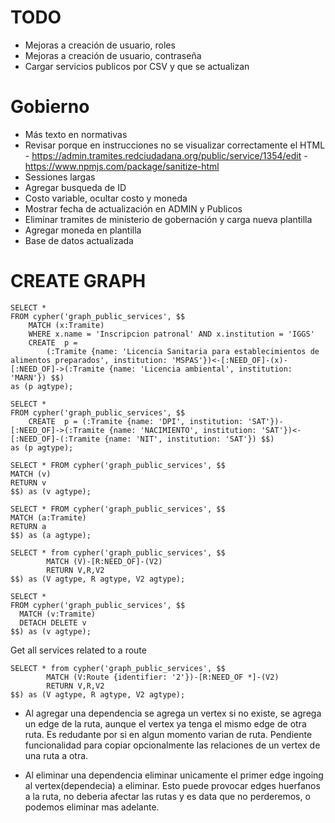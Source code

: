 # TODO
- Mejoras a creación de usuario, roles
- Mejoras a creación de usuario, contraseña
- Cargar servicios publicos por CSV y que se actualizan

# Gobierno
- Más texto en normativas
- Revisar porque en instrucciones no se visualizar correctamente el HTML - https://admin.tramites.redciudadana.org/public/service/1354/edit - https://www.npmjs.com/package/sanitize-html
- Sessiones largas
- Agregar busqueda de ID
- Costo variable, ocultar costo y moneda
- Mostrar fecha de actualización en ADMIN y Publicos
- Eliminar tramites de ministerio de gobernación y carga nueva plantilla
- Agregar moneda en plantilla
- Base de datos actualizada


# CREATE GRAPH

```
SELECT * 
FROM cypher('graph_public_services', $$
	MATCH (x:Tramite)
	WHERE x.name = 'Inscripcion patronal' AND x.institution = 'IGGS'
    CREATE  p = 
    	(:Tramite {name: 'Licencia Sanitaria para establecimientos de alimentos preparados', institution: 'MSPAS'})<-[:NEED_OF]-(x)-[:NEED_OF]->(:Tramite {name: 'Licencia ambiental', institution: 'MARN'}) $$)
as (p agtype);
```


```
SELECT * 
FROM cypher('graph_public_services', $$
    CREATE  p = (:Tramite {name: 'DPI', institution: 'SAT'})-[:NEED_OF]->(:Tramite {name: 'NACIMIENTO', institution: 'SAT'})<-[:NEED_OF]-(:Tramite {name: 'NIT', institution: 'SAT'}) $$)
as (p agtype);
```

```
SELECT * FROM cypher('graph_public_services', $$
MATCH (v)
RETURN v
$$) as (v agtype);
```

```
SELECT * FROM cypher('graph_public_services', $$
MATCH (a:Tramite)
RETURN a
$$) as (a agtype);
```

```
SELECT * from cypher('graph_public_services', $$
        MATCH (V)-[R:NEED_OF]-(V2)
        RETURN V,R,V2
$$) as (V agtype, R agtype, V2 agtype);
```


```
SELECT * 
FROM cypher('graph_public_services', $$
  MATCH (v:Tramite)
  DETACH DELETE v
$$) as (v agtype);
```

Get all services related to a route

```
SELECT * from cypher('graph_public_services', $$
        MATCH (V:Route {identifier: '2'})-[R:NEED_OF *]-(V2)
        RETURN V,R,V2
$$) as (V agtype, R agtype, V2 agtype);
```

- Al agregar una dependencia se agrega un vertex si no existe, se agrega un edge de la ruta, aunque el vertex ya tenga el mismo edge de otra ruta. Es redudante por si en algun momento varian de ruta. Pendiente funcionalidad para copiar opcionalmente las relaciones de un vertex de una ruta a otra.

- Al eliminar una dependencia eliminar unicamente el primer edge ingoing al vertex(dependecia) a eliminar. Esto puede provocar edges huerfanos a la ruta, no deberia afectar las rutas y es data que no perderemos, o podemos eliminar mas adelante.